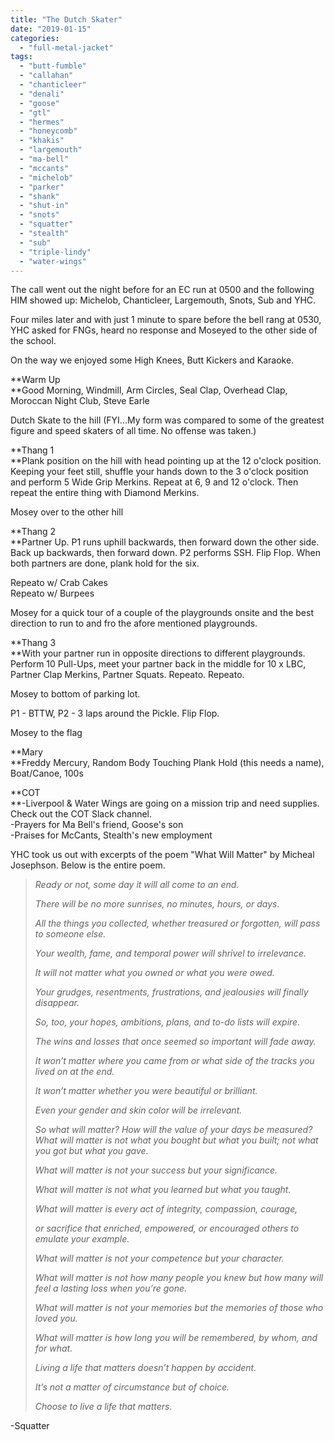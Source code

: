 ```yaml
---
title: "The Dutch Skater"
date: "2019-01-15"
categories: 
  - "full-metal-jacket"
tags: 
  - "butt-fumble"
  - "callahan"
  - "chanticleer"
  - "denali"
  - "goose"
  - "gtl"
  - "hermes"
  - "honeycomb"
  - "khakis"
  - "largemouth"
  - "ma-bell"
  - "mccants"
  - "michelob"
  - "parker"
  - "shank"
  - "shut-in"
  - "snots"
  - "squatter"
  - "stealth"
  - "sub"
  - "triple-lindy"
  - "water-wings"
---
```


The call went out the night before for an EC run at 0500 and the following HIM showed up: Michelob, Chanticleer, Largemouth, Snots, Sub and YHC.

Four miles later and with just 1 minute to spare before the bell rang at 0530, YHC asked for FNGs, heard no response and Moseyed to the other side of the school.

On the way we enjoyed some High Knees, Butt Kickers and Karaoke.

**Warm Up  
**Good Morning, Windmill, Arm Circles, Seal Clap, Overhead Clap, Moroccan Night Club, Steve Earle

Dutch Skate to the hill (FYI...My form was compared to some of the greatest figure and speed skaters of all time. No offense was taken.)

**Thang 1  
**Plank position on the hill with head pointing up at the 12 o'clock position. Keeping your feet still, shuffle your hands down to the 3 o'clock position and perform 5 Wide Grip Merkins. Repeat at 6, 9 and 12 o'clock. Then repeat the entire thing with Diamond Merkins.

Mosey over to the other hill

**Thang 2  
**Partner Up. P1 runs uphill backwards, then forward down the other side. Back up backwards, then forward down. P2 performs SSH. Flip Flop. When both partners are done, plank hold for the six.

Repeato w/ Crab Cakes  
Repeato w/ Burpees

Mosey for a quick tour of a couple of the playgrounds onsite and the best direction to run to and fro the afore mentioned playgrounds.

**Thang 3  
**With your partner run in opposite directions to different playgrounds. Perform 10 Pull-Ups, meet your partner back in the middle for 10 x LBC, Partner Clap Merkins, Partner Squats. Repeato. Repeato.

Mosey to bottom of parking lot.

P1 - BTTW, P2 - 3 laps around the Pickle. Flip Flop.

Mosey to the flag

**Mary  
**Freddy Mercury, Random Body Touching Plank Hold (this needs a name), Boat/Canoe, 100s

**COT  
**\-Liverpool & Water Wings are going on a mission trip and need supplies. Check out the COT Slack channel.  
\-Prayers for Ma Bell's friend, Goose's son  
\-Praises for McCants, Stealth's new employment

YHC took us out with excerpts of the poem "What Will Matter" by Micheal Josephson. Below is the entire poem.

> _Ready or not, some day it will all come to an end._
> 
> _There will be no more sunrises, no minutes, hours, or days._
> 
> _All the things you collected, whether treasured or forgotten, will pass to someone else._
> 
> _Your wealth, fame, and temporal power will shrivel to irrelevance._
> 
> _It will not matter what you owned or what you were owed._
> 
> _Your grudges, resentments, frustrations, and jealousies will finally disappear._
> 
> _So, too, your hopes, ambitions, plans, and to-do lists will expire._
> 
> _The wins and losses that once seemed so important will fade away._
> 
> _It won’t matter where you came from or what side of the tracks you lived on at the end._
> 
> _It won’t matter whether you were beautiful or brilliant._
> 
> _Even your gender and skin color will be irrelevant._
> 
> _So what will matter? How will the value of your days be measured?_  
> _What will matter is not what you bought but what you built; not what you got but what you gave._
> 
> _What will matter is not your success but your significance._
> 
> _What will matter is not what you learned but what you taught._
> 
> _What will matter is every act of integrity, compassion, courage,_
> 
> _or sacrifice that enriched, empowered, or encouraged others to emulate your example._
> 
> _What will matter is not your competence but your character._
> 
> _What will matter is not how many people you knew but how many will feel a lasting loss when you’re gone._
> 
> _What will matter is not your memories but the memories of those who loved you._
> 
> _What will matter is how long you will be remembered, by whom, and for what._
> 
> _Living a life that matters doesn’t happen by accident._
> 
> _It’s not a matter of circumstance but of choice._
> 
> _Choose to live a life that matters._

\-Squatter
